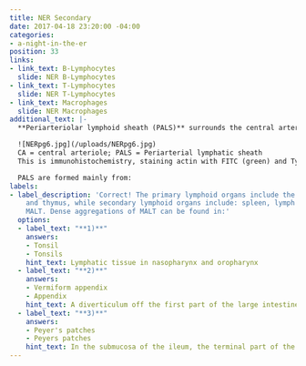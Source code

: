 ```yaml
---
title: NER Secondary
date: 2017-04-18 23:20:00 -04:00
categories:
- a-night-in-the-er
position: 33
links:
- link_text: B-Lymphocytes
  slide: NER B-Lymphocytes
- link_text: T-Lymphocytes
  slide: NER T-Lymphocytes
- link_text: Macrophages
  slide: NER Macrophages
additional_text: |-
  **Periarteriolar lymphoid sheath (PALS)** surrounds the central arteriole playing an important role in immunological surveillance.

  ![NERpg6.jpg](/uploads/NERpg6.jpg)
  CA = central arteriole; PALS = Periarterial lymphatic sheath
  This is immunohistochemistry, staining actin with FITC (green) and Type II collagen with Rhodamine (Red) and DAPI (Blue) for cell nuclei

  PALS are formed mainly from:
labels:
- label_description: 'Correct! The primary lymphoid organs include the bone marrow
    and thymus, while secondary lymphoid organs include: spleen, lymph nodes, and
    MALT. Dense aggregations of MALT can be found in:'
  options:
  - label_text: "**1)**"
    answers:
    - Tonsil
    - Tonsils
    hint_text: Lymphatic tissue in nasopharynx and oropharynx
  - label_text: "**2)**"
    answers:
    - Vermiform appendix
    - Appendix
    hint_text: A diverticulum off the first part of the large intestine
  - label_text: "**3)**"
    answers:
    - Peyer's patches
    - Peyers patches
    hint_text: In the submucosa of the ileum, the terminal part of the small intestine
---
```



